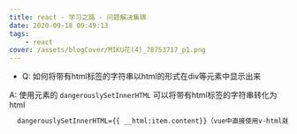 ```yaml
---
title: react - 学习之路 - 问题解决集锦
date: 2020-09-18 09:49:13
tags:
    - react
cover: /assets/blogCover/MIKU花(4)_78753717_p1.png
---
```


* Q: 如何将带有html标签的字符串以html的形式在div等元素中显示出来

 A: 使用元素的 `dangerouslySetInnerHTML` 可以将带有html标签的字符串转化为html
  ~~~html
    dangerouslySetInnerHTML={{ __html:item.content}}（vue中直接使用v-html就可以成功转化）
  ~~~